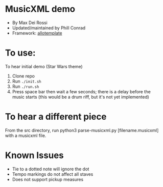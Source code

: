 # MusicXML demo

* By Max Dei Rossi
* Updated/maintained by Phill Conrad
* Framework: [allotemplate](https://github.com/AlloSphere-Research-Group/allotemplate/tree/master)

# To use:

To hear initial demo (Star Wars theme)

1. Clone repo
2. Run `./init.sh`
3. Run `./run.sh`
4. Press space bar then wait a few seconds; there is a delay before the music starts (this would be a drum riff, but it's not yet implemented)

# To hear a different piece

From the src directory, run python3 parse-musicxml.py [filename.musicxml] with a musicxml file.


# Known Issues

* Tie to a dotted note will ignore the dot
* Tempo markings do not affect all staves
* Does not support pickup measures